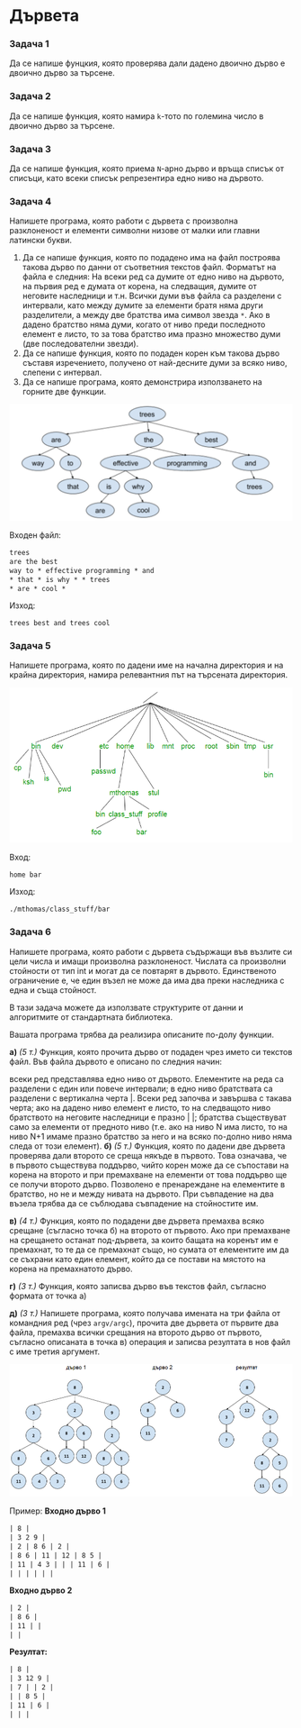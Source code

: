 # Дървета

### Задача 1
Да се напише фунцкия, която проверява дали дадено двоично дърво е двоично дърво за търсене.

### Задача 2
Да се напише функция, която намира `k`-тото по големина число в двоично дърво за търсене.

### Задача 3
Да се напише функция, която приема `N`-арно дърво и връща списък от списъци, като всеки списък репрезентира едно ниво на дървото.

### Задача 4
Напишете програма, която работи с дървета с произволна разклоненост и елементи
символни низове от малки или главни латински букви.
1. Да се напише функция, която по подадено има на файл построява такова дърво
по данни от съответния текстов файл.
Форматът на файла е следния:
На всеки ред са думите от едно ниво на дървото, на първия ред е думата от корена, на следващия, думите от неговите наследници и т.н.
Всички думи във файла са разделени с интервали, като между думите за
елементи братя няма други разделители, а между две братства има символ
звезда `*`.
Ако в дадено братство няма думи, когато от ниво преди последното
елемент е листо, то за това братство има празно множество думи (две
последователни звезди).
2. Да се напише функция, която по подаден корен към такова дърво съставя
изречението, получено от най-десните думи за всяко ниво, слепени с интервал.
3. Да се напише програма, която демонстрира използването на горните две
функции.

![Задача 4](assets/task04.png)

Входен файл:
```
trees
are the best
way to * effective programming * and
* that * is why * * trees
* are * cool *
```

Изход:
```
trees best and trees cool
```

### Задача 5
Напишете програма, която по дадени име на начална директория и на крайна директория, намира релевантния път на търсената директория.

![Задача 5](assets/task05.png)

Вход:
```
home bar
```

Изход:
```
./mthomas/class_stuff/bar
```

### Задача 6
Напишете програма, която работи с дървета съдържащи във възлите си цели числа и имащи произволна разклоненост. Числата са произволни стойности от тип int и могат да се повтарят в дървото. Единственото ограничение е, че един възел не може да има два преки наследника с една и съща стойност.

В тази задача можете да използвате структурите от данни и алгоритмите от стандартната библиотека.

Вашата програма трябва да реализира описаните по-долу функции.

**а)** *(5 т.)* Функция, която прочита дърво от подаден чрез името си текстов файл. Във файла дървото е описано по следния начин:

всеки ред представлява едно ниво от дървото. Елементите на реда са разделени с един или повече интервали;
в едно ниво братствата са разделени с вертикална черта |. Всеки ред започва и завършва с такава черта;
ако на дадено ниво елемент е листо, то на следващото ниво братството на неговите наследници е празно | |;
братства съществуват само за елементи от предното ниво (т.е. ако на ниво N има листо, то на ниво N+1 имаме празно братство за него и на всяко по-долно ниво няма следа от този елемент).
**б)** *(5 т.)* Функция, която по дадени две дървета проверява дали второто се среща някъде в първото. Това означава, че в първото съществува поддърво, чийто корен може да се съпостави на корена на второто и при премахване на елементи от това поддърво ще се получи второто дърво. Позволено е пренареждане на елементите в братство, но не и между нивата на дървото. При съвпадение на два възела трябва да се съблюдава съвпадение на стойностите им.

**в)** *(4 т.)* Функция, която по подадени две дървета премахва всяко срещане (съгласно точка б) на второто от първото. Ако при премахване на срещането останат под-дървета, за които бащата на коренът им е премахнат, то те да се премахнат също, но сумата от елементите им да се съхрани като един елемент, който да се постави на мястото на корена на премахнатото дърво.

**г)** *(3 т.)* Функция, която записва дърво във текстов файл, съгласно формата от точка а)

**д)** *(3 т.)* Напишете програма, която получава имената на три файла от командния ред (чрез `argv/argc`), прочита две дървета от първите два файла, премахва всички срещания на второто дърво от първото, съгласно описаната в точка в) операция и записва резултата в нов файл с име третия аргумент.

![Задача 6](assets/task06.png)

Пример:
**Входно дърво 1**
```
| 8 |
| 3 2 9 |
| 2 | 8 6 | 2 |
| 8 6 | 11 | 12 | 8 5 |
| 11 | 4 3 | | | 11 | 6 |
| | | | | | 
```

**Входно дърво 2**
```
| 2 |
| 8 6 |
| 11 | |
| |
```

**Резултат:**
```
| 8 |
| 3 12 9 |
| 7 | | 2 |
| | 8 5 |
| 11 | 6 |
| | |
```